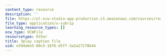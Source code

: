 ```yaml
---
content_type: resource
description: ''
file: https://ol-ocw-studio-app-production.s3.amazonaws.com/courses/res-18-009-learn-differential-equations-up-close-with-gilbert-strang-and-cleve-moler-fall-2015/e59da6e500c51676d5ff3a2a27278b44_0f15AVSQ770.srt
file_type: application/x-subrip
learning_resource_types: []
ocw_type: OCWFile
resourcetype: Other
title: 3play caption file
uid: e59da6e5-00c5-1676-d5ff-3a2a27278b44
---
```

